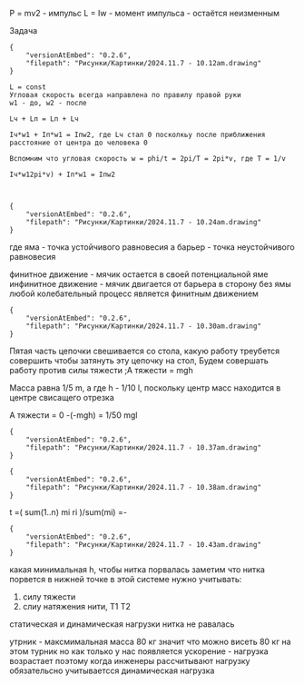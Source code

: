 P = mv2 - импульс
L = Iw - момент импульса - остаётся неизменным

Задача
```handdrawn-ink
{
	"versionAtEmbed": "0.2.6",
	"filepath": "Рисунки/Картинки/2024.11.7 - 10.12am.drawing"
}
```
```
L = const
Угловая скорость всегда направлена по правилу правой руки
w1 - до, w2 - после

Lч + Lп = Lп + Lч 

Iч*w1 + Iп*w1 = Iпw2, где Lч стал 0 посколкьу после приближения расстояние от центра до человека 0

Вспомним что угловая скорость w = phi/t = 2pi/T = 2pi*v, где T = 1/v

Iч*w12pi*v) + Iп*w1 = Iпw2



```


```handdrawn-ink
{
	"versionAtEmbed": "0.2.6",
	"filepath": "Рисунки/Картинки/2024.11.7 - 10.24am.drawing"
}
```
где яма - точка устойчивого равновесия
а барьер - точка неустойчивого равновесия

финитное движение - мячик остается в своей потенциальной яме
инфинитное движение - мячик двигается от барьера в сторону без ямы
любой колебательный процесс является финитным движением


```handdrawn-ink
{
	"versionAtEmbed": "0.2.6",
	"filepath": "Рисунки/Картинки/2024.11.7 - 10.30am.drawing"
}
```
Пятая часть цепочки свешивается со стола, какую работу треубется совершить чтобы затянуть эту цепочку на стол,
Будем совершать работу против силы тяжести
;A тяжести = mgh


Масса равна 1/5 m, а где h - 1/10 l, поскольку центр масс находится в центре свисащего отрезка

A тяжести = 0 -(-mgh) = 1/50 mgl



```handdrawn-ink
{
	"versionAtEmbed": "0.2.6",
	"filepath": "Рисунки/Картинки/2024.11.7 - 10.37am.drawing"
}
```

```handdrawn-ink
{
	"versionAtEmbed": "0.2.6",
	"filepath": "Рисунки/Картинки/2024.11.7 - 10.38am.drawing"
}
```
t =( sum(1..n) mi ri )/sum(mi) =- 

```handdrawn-ink
{
	"versionAtEmbed": "0.2.6",
	"filepath": "Рисунки/Картинки/2024.11.7 - 10.43am.drawing"
}
```
какая минимальная h, чтобы нитка порвалась
заметим что нитка порвется в нижней точке
в этой системе нужно учитывать:
1) силу тяжести 
2) слиу натяжения нити, T1 T2


статическая и динамическая нагрузки
нитка не равалась 

утрник - максмимальная масса 80 кг 
значит что можно висеть 80 кг на этом турник 
но как только у нас появляется ускорение - нагрузка возрастает
поэтому когда инженеры рассчитывают нагрузку обязательсно учитываетсся динамическая нагрузка



